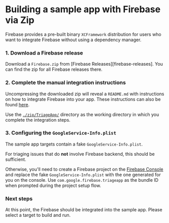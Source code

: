 # Building a sample app with Firebase via Zip

Firebase provides a pre-built binary `XCFramework` distribution for users who want to integrate Firebase without using a dependency manager.

### 1. Download a Firebase release
Download a `Firebase.zip` from [Firebase Releases][firebase-releases]. You can find the zip for all Firebase releases there.

### 2. Complete the manual integration instructions
Uncompressing the downloaded zip will reveal a `README.md` with instructions on how to integrate Firebase into your app. These instructions can also be found [here][firebase-zip-integration]. 

Use the [`./zip/TriageApp/`](/zip/TriageApp/) directory as the working directory in which you complete the integration steps.

### 3. Configuring the `GoogleService-Info.plist`
The sample app targets contain a fake `GoogleService-Info.plist`. 

For triaging issues that do **not** involve Firebase backend, this should be
sufficient.

Otherwise, you'll need to create a Firebase project on the
[Firebase Console][firebase-console] and replace the fake 
`GoogleService-Info.plist` with the one generated for you on the console. Use
`com.google.firebase.triageapp` as the bundle ID when prompted during the project
setup flow.

### Next steps
At this point, the Firebase should be integrated into the sample app. Please
select a target to build and run.

<!-- Links -->
[firebase-console]: https://console.firebase.google.com/
[firebase-zip-integration]: https://github.com/firebase/firebase-ios-sdk/blob/master/ReleaseTooling/Template/README.md#integration-instructions